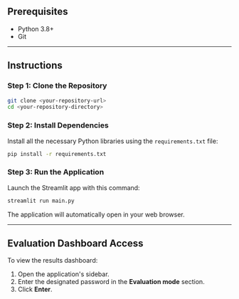 ## Prerequisites

* Python 3.8+
* Git

---

## Instructions

### Step 1: Clone the Repository


```bash
git clone <your-repository-url>
cd <your-repository-directory>
```

### Step 2: Install Dependencies

Install all the necessary Python libraries using the `requirements.txt` file:

```bash
pip install -r requirements.txt
```

### Step 3: Run the Application

Launch the Streamlit app with this command:

```bash
streamlit run main.py
```

The application will automatically open in your web browser.

---

## Evaluation Dashboard Access

To view the results dashboard:

1.  Open the application's sidebar.
2.  Enter the designated password in the **Evaluation mode** section.
3.  Click **Enter**.